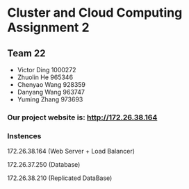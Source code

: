 # Cluster and Cloud Computing Assignment 2


## Team 22
- Victor Ding 1000272
- Zhuolin He 965346
- Chenyao Wang 928359
- Danyang Wang 963747
- Yuming Zhang 973693

### Our project website is: http://172.26.38.164

### Instences
172.26.38.164 (Web Server + Load Balancer)

172.26.37.250 (Database)

172.26.38.210 (Replicated DataBase)

